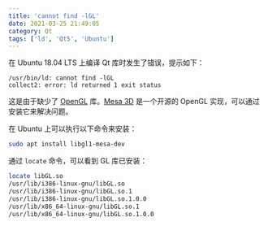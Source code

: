```yaml
---
title: 'cannot find -lGL'
date: 2021-03-25 21:49:05
category: Qt
tags: ['ld', 'Qt5', 'Ubuntu']
---
```


在 Ubuntu 18.04 LTS 上编译 Qt 库时发生了错误，提示如下：

```
/usr/bin/ld: cannot find -lGL
collect2: error: ld returned 1 exit status
```

这是由于缺少了 [OpenGL](https://en.wikipedia.org/wiki/OpenGL) 库。[Mesa 3D](https://en.wikipedia.org/wiki/Mesa_(computer_graphics)) 是一个开源的 OpenGL 实现，可以通过安装它来解决问题。

在 Ubuntu 上可以执行以下命令来安装：

```bash
sudo apt install libgl1-mesa-dev
```

通过 `locate` 命令，可以看到 GL 库已安装：

```bash
locate libGL.so
/usr/lib/i386-linux-gnu/libGL.so
/usr/lib/i386-linux-gnu/libGL.so.1
/usr/lib/i386-linux-gnu/libGL.so.1.0.0
/usr/lib/x86_64-linux-gnu/libGL.so.1
/usr/lib/x86_64-linux-gnu/libGL.so.1.0.0
```
